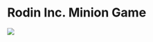 # Rodin Inc. Minion Game

![](http://68.media.tumblr.com/7935d45b8e4bd49684fb41b4499d3b8f/tumblr_nejg3v5kfs1s8njeuo1_1280.jpg)
